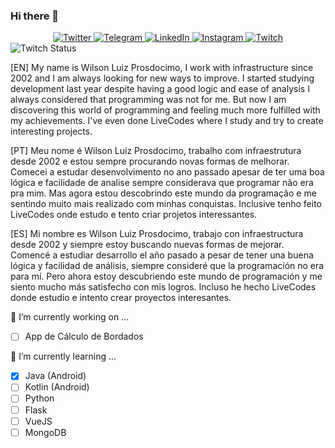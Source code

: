 ### Hi there 👋

<!--
**Wprosdocimo/wprosdocimo** is a ✨ _special_ ✨ repository because its `README.md` (this file) appears on your GitHub profile.

Here are some ideas to get you started:

- 🔭 I’m currently working on ...
- 🌱 I’m currently learning ...
- 👯 I’m looking to collaborate on ...
- 🤔 I’m looking for help with ...
- 💬 Ask me about ...
- 📫 How to reach me: ...
- 😄 Pronouns: ...
- ⚡ Fun fact: ...
-->

<div align="center">
  <a href="https://twitter.com/wprosdocimo" target="_blank">
    <img src="https://img.shields.io/badge/-Twitter-1ca0f1?style=flat-square&labelColor=1ca0f1&logo=twitter&logoColor=white&link=https://twitter.com/wprosdocimo" alt="Twitter" />
  </a>
  
  <a href="https://t.me/wprosdocimo" target="_blank">
    <img src="https://img.shields.io/badge/-Telegram-2CA5E0?style=flat-square&labelColor=1ca0f1&logo=telegram&logoColor=white&link=https://t.me/wprosdocimo" alt="Telegram" />
  </a>

  <a href="https://www.linkedin.com/in/wprosdocimo/" target="_blank">
    <img src="https://img.shields.io/badge/LinkedIn-%230077B5.svg?&style=flat-square&logo=linkedin&logoColor=white" alt="LinkedIn">
  </a>
  
  <a href="https://www.instagram.com/wprosdocimo/" target="_blank">
    <img src="https://img.shields.io/badge/Instagram-%23E4405F.svg?&style=flat-square&logo=instagram&logoColor=white" alt="Instagram">
  </a>
  
  <a href="https://www.twitch.tv/wprosdocimo/" target="_blank">
    <img src="https://img.shields.io/badge/Twitch-9146FF.svg?&style=flat-square&logo=twitch&logoColor=white" alt="Twitch">
  </a>
  
  <!--
    <a href="https://steamcommunity.com/id/luisfman/" target="_blank">
      <img src="https://img.shields.io/badge/Steam-000000.svg?&style=flat-square&logo=steam&logoColor=white" alt="Steam">
    </a>
  -->
</div>

<img alt="Twitch Status" src="https://img.shields.io/twitch/status/wprosdocimo?logo=twitch&logoColor=9146FF&style=for-the-badge">

[EN] My name is Wilson Luiz Prosdocimo, I work with infrastructure since 2002 and I am always looking for new ways to improve. I started studying development last year despite having a good logic and ease of analysis I always considered that programming was not for me. But now I am discovering this world of programming and feeling much more fulfilled with my achievements. I've even done LiveCodes where I study and try to create interesting projects.

[PT] Meu nome é Wilson Luiz Prosdocimo, trabalho com infraestrutura desde 2002 e estou sempre procurando novas formas de melhorar. Comecei a estudar desenvolvimento no ano passado apesar de ter uma boa lógica e facilidade de analise sempre considerava que programar não era pra mim. Mas agora estou descobrindo este mundo da programação e me sentindo muito mais realizado com minhas conquistas. Inclusive tenho feito LiveCodes onde estudo e tento criar projetos interessantes.

[ES] Mi nombre es Wilson Luiz Prosdocimo, trabajo con infraestructura desde 2002 y siempre estoy buscando nuevas formas de mejorar. Comencé a estudiar desarrollo el año pasado a pesar de tener una buena lógica y facilidad de análisis, siempre consideré que la programación no era para mí. Pero ahora estoy descubriendo este mundo de programación y me siento mucho más satisfecho con mis logros. Incluso he hecho LiveCodes donde estudio e intento crear proyectos interesantes.

🔭 I’m currently working on ...
- [ ] App de Cálculo de Bordados
  
🌱 I’m currently learning ...
- [X] Java (Android)
- [ ] Kotlin (Android)
- [ ] Python
- [ ] Flask
- [ ] VueJS
- [ ] MongoDB
